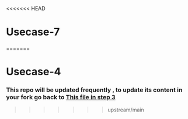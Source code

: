 <<<<<<< HEAD
# Usecase-7
=======
# Usecase-4
### This repo will be updated frequently , to update its content in your fork go back to [This file in step 3](https://github.com/Tuwaiq-DS-ML-bootcamp-V-7/Day-3/blob/main/3-_GitHub_for_Bootcamp%E2%80%99s_Content_Labs%2C_Usecases_%26%20Lessons.pdf)
>>>>>>> upstream/main
